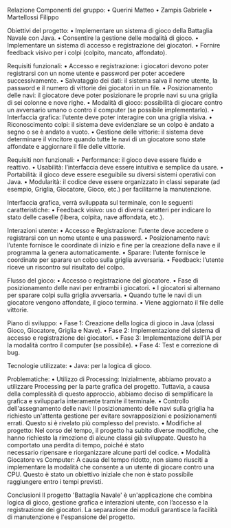 Relazione
Componenti del gruppo:
  •	Querini Matteo
  •	Zampis Gabriele
  •	Martellossi Filippo
  
Obiettivi del progetto:
  •	Implementare un sistema di gioco della Battaglia Navale con Java.
  •	Consentire la gestione delle modalità di gioco.
  •	Implementare un sistema di accesso e registrazione dei giocatori.
  •	Fornire feedback visivo per i colpi (colpito, mancato, affondato).
  
Requisiti funzionali:
  •	Accesso e registrazione: i giocatori devono poter registrarsi con un nome utente e password per poter accedere successivamente.
  •	Salvataggio dei dati: il sistema salva il nome utente, la password e il numero di vittorie dei giocatori in un file.
  •	Posizionamento delle navi: il giocatore deve poter posizionare le proprie navi su una griglia di sei colonne e nove righe.
  •	Modalità di gioco: possibilità di giocare contro un avversario umano o contro il computer (se possibile implementarlo).
  •	Interfaccia grafica: l’utente deve poter interagire con una griglia visiva.
  •	Riconoscimento colpi: il sistema deve evidenziare se un colpo è andato a segno o se è andato a vuoto.
  •	Gestione delle vittorie: il sistema deve determinare il vincitore quando tutte le navi di un giocatore sono state affondate e aggiornare il file delle vittorie.
  
Requisiti non funzionali:
  •	Performance: il gioco deve essere fluido e reattivo.
  •	Usabilità: l’interfaccia deve essere intuitiva e semplice da usare.
  •	Portabilità: il gioco deve essere eseguibile su diversi sistemi operativi con Java.
  •	Modularità: il codice deve essere organizzato in classi separate (ad esempio, Griglia, Giocatore, Gioco, etc.) per facilitarne la manutenzione.
  
Interfaccia grafica, verrà sviluppata sul terminale, con le seguenti caratteristiche:
  •	Feedback visivo: uso di diversi caratteri per indicare lo stato delle caselle (libera, colpita, nave affondata, etc.).
  
Interazioni utente:
  •	Accesso e Registrazione: l’utente deve accedere o registrarsi con un nome utente e una password.
  •	Posizionamento navi: l’utente fornisce le coordinate di inizio e fine per la creazione della nave e il programma la genera automaticamente.
  •	Sparare: l’utente fornisce le coordinate per sparare un colpo sulla griglia avversaria.
  •	Feedback: l’utente riceve un riscontro sul risultato del colpo.
  
Flusso del gioco:
  •	Accesso o registrazione del giocatore.
  •	Fase di posizionamento delle navi per entrambi i giocatori.
  •	I giocatori si alternano per sparare colpi sulla griglia avversaria.
  •	Quando tutte le navi di un giocatore vengono affondate, il gioco termina.
  •	Viene aggiornato il file delle vittorie.
  
Piano di sviluppo:
  •	Fase 1: Creazione della logica di gioco in Java (classi Gioco, Giocatore, Griglia e Nave).
  •	Fase 2: Implementazione del sistema di accesso e registrazione dei giocatori.
  •	Fase 3: Implementazione dell’IA per la modalità contro il computer (se possibile).
  •	Fase 4: Test e correzione di bug.
  
Tecnologie utilizzate:
  •	Java: per la logica di gioco.
  
Problematiche: 
  •	Utilizzo di Processing: Inizialmente, abbiamo provato a utilizzare Processing per la parte grafica del progetto. Tuttavia, a causa della complessità di questo approccio, abbiamo deciso di semplificare la grafica e        svilupparla interamente tramite il terminale.
  •	Controllo dell'assegnamento delle navi: Il posizionamento delle navi sulla griglia ha richiesto un'attenta gestione per evitare sovrapposizioni e posizionamenti errati. Questo si è rivelato più complesso del previsto.
  •	Modifiche al progetto: Nel corso del tempo, il progetto ha subito diverse modifiche, che hanno richiesto la rimozione di alcune classi già sviluppate. Questo ha comportato una perdita di tempo, poiché è stato       
    necessario ripensare e riorganizzare alcune parti del codice.
  •	Modalità Giocatore vs Computer: A causa del tempo ridotto, non siamo riusciti a implementare la modalità che consente a un utente di giocare contro una CPU. Questo è stato un obiettivo iniziale che non è stato 
    possibile raggiungere entro i tempi previsti.
    
Conclusioni
  Il progetto 'Battaglia Navale' è un'applicazione che combina logica di gioco, gestione grafica e interazioni utente, con l’accesso e la registrazione dei giocatori. La separazione dei moduli garantisce la facilità di     manutenzione e l'espansione del progetto.

